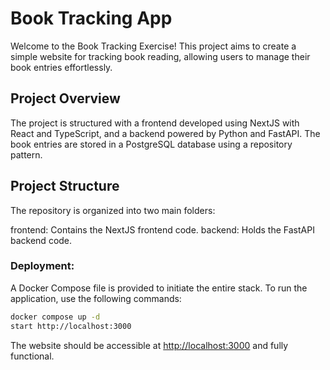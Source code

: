 
# Book Tracking App

Welcome to the Book Tracking Exercise! This project aims to create a simple website for tracking book reading, allowing users to manage their book entries effortlessly.


## Project Overview

The project is structured with a frontend developed using NextJS with React and TypeScript, and a backend powered by Python and FastAPI. The book entries are stored in a PostgreSQL database using a repository pattern.

## Project Structure
The repository is organized into two main folders:

  frontend: Contains the NextJS frontend code.
  backend: Holds the FastAPI backend code.

### Deployment:

A Docker Compose file is provided to initiate the entire stack. To run the application, use the following commands:

```bash
docker compose up -d
start http://localhost:3000
```

The website should be accessible at [http://localhost:3000](http://localhost:3000) and fully functional.
